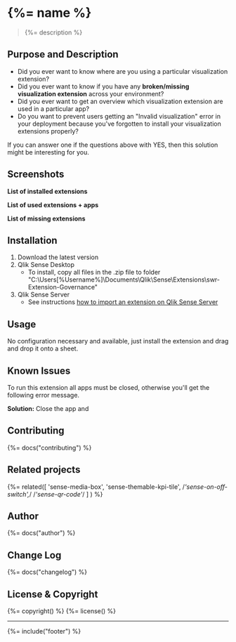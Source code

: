 # {%= name %}

> {%= description %}

<!-- toc -->

## Purpose and Description

* Did you ever want to know where are you using a particular visualization extension?
* Did you ever want to know if you have any **broken/missing visualization extension** across your environment?
* Did you ever want to get an overview which visualization extension are used in a particular app?
* Do you want to prevent users getting an "Invalid visualization" error in your deployment because you've forgotten to install your visualization extensions properly?

If you can answer one if the questions above with YES, then this solution might be interesting for you.

## Screenshots

**List of installed extensions**

**List of used extensions + apps**

**List of missing extensions**

## Installation

1. Download the latest version
2. Qlik Sense Desktop
	* To install, copy all files in the .zip file to folder "C:\Users\[%Username%]\Documents\Qlik\Sense\Extensions\swr-Extension-Governance"
3. Qlik Sense Server
	* See instructions [how to import an extension on Qlik Sense Server](http://help.qlik.com/sense/en-us/developer/#../Subsystems/Workbench/Content/BuildingExtensions/HowTos/deploy-extensions.htm)

## Usage

No configuration necessary and available, just install the extension and drag and drop it onto a sheet.

## Known Issues

To run this extension all apps must be closed, otherwise you'll get the following error message.

**Solution:**
Close the app and

## Contributing
{%= docs("contributing") %}

## Related projects
{%= related([
  'sense-media-box', 
  'sense-themable-kpi-tile',
  /*'sense-on-off-switch',*/ 
  /*'sense-qr-code'*/
  ]
) %}   

## Author

{%= docs("author") %}

## Change Log

{%= docs("changelog") %}

## License & Copyright
{%= copyright() %}
{%= license() %}

***

{%= include("footer") %}